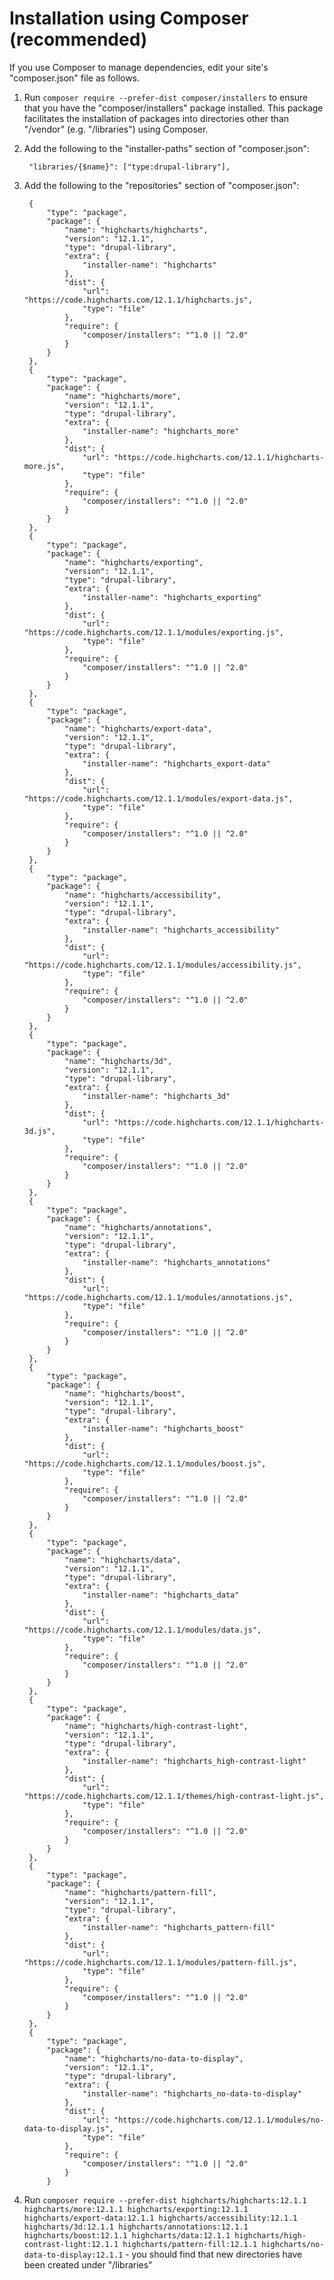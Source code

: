 # Installation using Composer (recommended)

If you use Composer to manage dependencies, edit your site's "composer.json"
file as follows.

1. Run `composer require --prefer-dist composer/installers` to ensure that
   you have the "composer/installers" package installed. This package
   facilitates the installation of packages into directories other than
   "/vendor" (e.g. "/libraries") using Composer.

2. Add the following to the "installer-paths" section of "composer.json":

        "libraries/{$name}": ["type:drupal-library"],

3. Add the following to the "repositories" section of "composer.json":

        {
            "type": "package",
            "package": {
                "name": "highcharts/highcharts",
                "version": "12.1.1",
                "type": "drupal-library",
                "extra": {
                    "installer-name": "highcharts"
                },
                "dist": {
                    "url": "https://code.highcharts.com/12.1.1/highcharts.js",
                    "type": "file"
                },
                "require": {
                    "composer/installers": "^1.0 || ^2.0"
                }
            }
        },
        {
            "type": "package",
            "package": {
                "name": "highcharts/more",
                "version": "12.1.1",
                "type": "drupal-library",
                "extra": {
                    "installer-name": "highcharts_more"
                },
                "dist": {
                    "url": "https://code.highcharts.com/12.1.1/highcharts-more.js",
                    "type": "file"
                },
                "require": {
                    "composer/installers": "^1.0 || ^2.0"
                }
            }
        },
        {
            "type": "package",
            "package": {
                "name": "highcharts/exporting",
                "version": "12.1.1",
                "type": "drupal-library",
                "extra": {
                    "installer-name": "highcharts_exporting"
                },
                "dist": {
                    "url": "https://code.highcharts.com/12.1.1/modules/exporting.js",
                    "type": "file"
                },
                "require": {
                    "composer/installers": "^1.0 || ^2.0"
                }
            }
        },
        {
            "type": "package",
            "package": {
                "name": "highcharts/export-data",
                "version": "12.1.1",
                "type": "drupal-library",
                "extra": {
                    "installer-name": "highcharts_export-data"
                },
                "dist": {
                    "url": "https://code.highcharts.com/12.1.1/modules/export-data.js",
                    "type": "file"
                },
                "require": {
                    "composer/installers": "^1.0 || ^2.0"
                }
            }
        },
        {
            "type": "package",
            "package": {
                "name": "highcharts/accessibility",
                "version": "12.1.1",
                "type": "drupal-library",
                "extra": {
                    "installer-name": "highcharts_accessibility"
                },
                "dist": {
                    "url": "https://code.highcharts.com/12.1.1/modules/accessibility.js",
                    "type": "file"
                },
                "require": {
                    "composer/installers": "^1.0 || ^2.0"
                }
            }
        },
        {
            "type": "package",
            "package": {
                "name": "highcharts/3d",
                "version": "12.1.1",
                "type": "drupal-library",
                "extra": {
                    "installer-name": "highcharts_3d"
                },
                "dist": {
                    "url": "https://code.highcharts.com/12.1.1/highcharts-3d.js",
                    "type": "file"
                },
                "require": {
                    "composer/installers": "^1.0 || ^2.0"
                }
            }
        },
        {
            "type": "package",
            "package": {
                "name": "highcharts/annotations",
                "version": "12.1.1",
                "type": "drupal-library",
                "extra": {
                    "installer-name": "highcharts_annotations"
                },
                "dist": {
                    "url": "https://code.highcharts.com/12.1.1/modules/annotations.js",
                    "type": "file"
                },
                "require": {
                    "composer/installers": "^1.0 || ^2.0"
                }
            }
        },
        {
            "type": "package",
            "package": {
                "name": "highcharts/boost",
                "version": "12.1.1",
                "type": "drupal-library",
                "extra": {
                    "installer-name": "highcharts_boost"
                },
                "dist": {
                    "url": "https://code.highcharts.com/12.1.1/modules/boost.js",
                    "type": "file"
                },
                "require": {
                    "composer/installers": "^1.0 || ^2.0"
                }
            }
        },
        {
            "type": "package",
            "package": {
                "name": "highcharts/data",
                "version": "12.1.1",
                "type": "drupal-library",
                "extra": {
                    "installer-name": "highcharts_data"
                },
                "dist": {
                    "url": "https://code.highcharts.com/12.1.1/modules/data.js",
                    "type": "file"
                },
                "require": {
                    "composer/installers": "^1.0 || ^2.0"
                }
            }
        },
        {
            "type": "package",
            "package": {
                "name": "highcharts/high-contrast-light",
                "version": "12.1.1",
                "type": "drupal-library",
                "extra": {
                    "installer-name": "highcharts_high-contrast-light"
                },
                "dist": {
                    "url": "https://code.highcharts.com/12.1.1/themes/high-contrast-light.js",
                    "type": "file"
                },
                "require": {
                    "composer/installers": "^1.0 || ^2.0"
                }
            }
        },
        {
            "type": "package",
            "package": {
                "name": "highcharts/pattern-fill",
                "version": "12.1.1",
                "type": "drupal-library",
                "extra": {
                    "installer-name": "highcharts_pattern-fill"
                },
                "dist": {
                    "url": "https://code.highcharts.com/12.1.1/modules/pattern-fill.js",
                    "type": "file"
                },
                "require": {
                    "composer/installers": "^1.0 || ^2.0"
                }
            }
        },
        {
            "type": "package",
            "package": {
                "name": "highcharts/no-data-to-display",
                "version": "12.1.1",
                "type": "drupal-library",
                "extra": {
                    "installer-name": "highcharts_no-data-to-display"
                },
                "dist": {
                    "url": "https://code.highcharts.com/12.1.1/modules/no-data-to-display.js",
                    "type": "file"
                },
                "require": {
                    "composer/installers": "^1.0 || ^2.0"
                }
            }

4. Run `composer require --prefer-dist highcharts/highcharts:12.1.1
highcharts/more:12.1.1 highcharts/exporting:12.1.1
highcharts/export-data:12.1.1 highcharts/accessibility:12.1.1
highcharts/3d:12.1.1 highcharts/annotations:12.1.1 highcharts/boost:12.1.1
highcharts/data:12.1.1 highcharts/high-contrast-light:12.1.1
highcharts/pattern-fill:12.1.1 highcharts/no-data-to-display:12.1.1` - you should find that new directories have been
   created under "/libraries"
